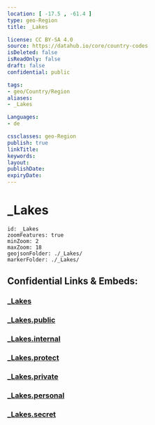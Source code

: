 ```yaml
---
location: [ -17.5 , -61.4 ] 
type: geo-Region
title: _Lakes

license: CC BY-SA 4.0
source: https://datahub.io/core/country-codes
isDeleted: false
isReadOnly: false
draft: false
confidential: public

tags:
- geo/Country/Region
aliases:
- _Lakes

Languages:
- de

cssclasses: geo-Region
publish: true
linkTitle: 
keywords: 
layout: 
publishDate: 
expiryDate: 
---
```


# _Lakes

```leaflet
id: _Lakes
zoomFeatures: true 
minZoom: 2 
maxZoom: 18
geojsonFolder: ./_Lakes/
markerFolder: ./_Lakes/
```


## Confidential Links & Embeds: 

### [_Lakes](/_Standards/Earth/Continent/America~South/Bolivia/departments~Bolivia/Santa_Cruz/_Lakes.md) 

### [_Lakes.public](/_public/Earth/Continent/America~South/Bolivia/departments~Bolivia/Santa_Cruz/_Lakes.public.md) 

### [_Lakes.internal](/_internal/Earth/Continent/America~South/Bolivia/departments~Bolivia/Santa_Cruz/_Lakes.internal.md) 

### [_Lakes.protect](/_protect/Earth/Continent/America~South/Bolivia/departments~Bolivia/Santa_Cruz/_Lakes.protect.md) 

### [_Lakes.private](/_private/Earth/Continent/America~South/Bolivia/departments~Bolivia/Santa_Cruz/_Lakes.private.md) 

### [_Lakes.personal](/_personal/Earth/Continent/America~South/Bolivia/departments~Bolivia/Santa_Cruz/_Lakes.personal.md) 

### [_Lakes.secret](/_secret/Earth/Continent/America~South/Bolivia/departments~Bolivia/Santa_Cruz/_Lakes.secret.md)

